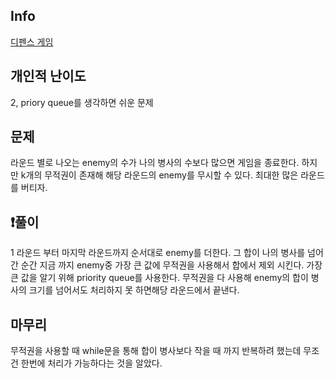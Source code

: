 ## Info
<a href="https://school.programmers.co.kr/learn/courses/30/lessons/142085" rel="nofollow">디펜스 게임</a>

##  개인적 난이도
2, priory queue를 생각하면 쉬운 문제

##  문제 
라운드 별로 나오는 enemy의 수가 나의 병사의 수보다 많으면 게임을 종료한다.
하지만 k개의 무적권이 존재해 해당 라운드의 enemy를 무시할 수 있다.
최대한 많은 라운드를 버티자.

## ❗풀이
1 라운드 부터 마지막 라운드까지 순서대로 enemy를 더한다.
그 합이 나의 병사를 넘어간 순간 지금 까지 enemy중 가장 큰 값에 무적권을 사용해서 합에서 제외 시킨다. 가장 큰 값을 알기 위해 priority queue를 사용한다.
무적권을 다 사용해 enemy의 합이 병사의 크기를 넘어서도 처리하지 못 하면해당 라운드에서 끝낸다.

## 마무리
무적권을 사용할 때 while문을 통해 합이 병사보다 작을 때 까지 반복하려 했는데 무조건 한번에 처리가 가능하다는 것을 알았다.
